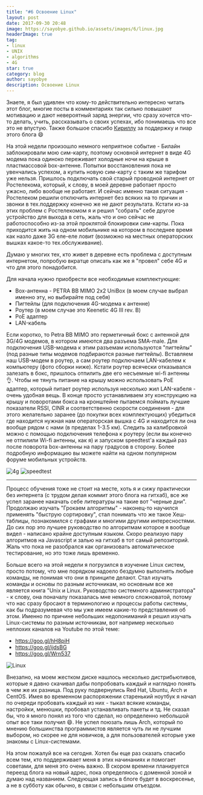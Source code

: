 ```yaml
---
title: "#6 Освоение Linux"
layout: post
date: 2017-09-30 20:48
image: https://sayobye.github.io/assets/images/6/linux.jpg
headerImage: true
tag:
- linux
- UNIX
- algorithms
- 4G
star: true
category: blog
author: sayobye
description: Освоение Linux
---
```


Знаете, я был удивлен что кому-то действительно интересно читать этот блог, многие посты в комментариях так сильно повышают мотивацию и дают невероятный заряд энергии, что сразу хочется что-то делать, учить, рассказывать о своих успехах, ибо понимаешь что все это не впустую. Также большое спасибо [Кириллу](https://github.com/mokevnin) за поддержку и пиар этого блога :smile: 

На этой недели произошло немного неприятное событие - Билайн заблокировали мою сим-карту, поэтому основной интернет в виде 4G модема пока одиноко переживает холодные ночи на крыше в пластмассовой box-антенне. Попытки восстановления пока не увенчались успехом, а купить новую сим-карту с таким же тарифом уже нельзя. Пришлось подключать свой старый проводной интернет от Ростелекома, который, к слову, в моей деревне работает просто ужасно, либо вообще не работает. И сейчас именно такая ситуация - Ростелеком решили отключить интернет без всяких на то причин и звонки в тех.поддержку конечно же не дают результата. Кстати из-за этих проблем с Ростелекомом я и решил "собрать" себе другое устройство для выхода в сеть, жаль что и оно сейчас не работоспособно из-за этой проклятой блокировки сим-карты. Пока приходится жить на одном мобильнике на котором в последнее время как назло даже 3G еле-еле ловит (возможно на местных операторских вышках какое-то тех.обслуживание).

Думаю у многих тех, кто живет в деревне есть проблема с доступным интернетом, попробую вкратце описать как же я "провел" себе 4G и что для этого понадобится.

Для начала нужно приобрести все необходимые комплектующие:
* Box-антенна - PETRA BB MIMO 2x2 UniBox (в моем случае выбрал именно эту, но выбирайте под себя)
* Пигтейлы (для подключения 4G-модема к антенне)
* Роутер (в моем случае это Keenetic 4G III rev. B)
* PoE адаптер
* LAN-кабель 

Если коротко, то Petra BB MIMO это герметичный бокс с антенной для 3G/4G модемов, в котором имеются два разъема SMA-male. Для подключения USB-модема к этим разъемам используются "пигтейлы" (под разные типы модемов подбираются разные пигтейлы). Вставляем наш USB-модем в роутер, а сам роутер подключаем LAN-кабелем к компьютеру (фото сборки ниже). Кстати роутер всячески отказывался залезать в бокс, пришлось отпилить две его несъемные wi-fi антенны :ok_hand:. Чтобы не тянуть питание на крышу можно использовать PoE адаптер, который питает роутер используя несколько жил LAN-кабеля - очень удобная вещь. В конце просто устанавливаем эту конструкцию на крышу и поворотами бокса на кронштейне пытаемся поймать лучшие показатели RSSI, CINR и соответственно скорости соединения - для этого желательно заранее (до покупки всех комплектующих) убедиться где находится нужная нам операторская вышка с 4G и находится ли она вообще рядом с нами (в пределах 1-3.5 км). Следить за калибровкой можно с помощью подключения телефона к роутеру (если вы конечно не отпилили Wi-fi антенны, как я) и запуском speedtest'a каждый раз после поворота box-антенны на пару градусов в сторону. Более подробную информацию вы можете найти на одном популярном форуме мобильных устройств. 

![4g](https://sayobye.github.io/assets/images/6/4g.jpg) 
![speedtest](https://sayobye.github.io/assets/images/6/speedtest.jpg)

* * *

Процесс обучения тоже не стоит на месте, хоть я и сижу практически без интернета (с трудом делая коммит этого блога на гитхаб), все же успел заранее накачать себе литературы на такие вот "черные дни". Продолжаю изучать "Грокаем алгоритмы" - наконец-то научился применять "быструю сортировку", стал понимать что же такое Хеш-таблицы, познакомился с графами и многими другими интересностями. До сих пор это лучшее руководство по алгоритмам которое я вообще видел - написано крайне доступным языком. Скоро реализую пару алгоритмов на Javascript и залью на гитхаб в тот самый репозиторий. Жаль что пока не разобрался как организовать автоматическое тестирование, но это тоже лишь временно.   

Больше всего на этой недели я погрузился в изучение Linux систем, просто потому, что мне порядком надоело бездумно выполнять любые команды, не понимая что они в принципе делают. Стал изучать команды и основы по разным источникам, но основным все же является книга "Unix и Linux. Руководство системного администратора" - к слову, она поначалу показалась мне немного сложноватой, потому что нас сразу бросают в терминологию и процессы работы системы, как бы подразумевая что мы уже имеем какие-то представления об этом. Именно по причине небольших недопониманий я решил изучать Linux-системы по разным источникам, вот например несколько неплохих каналов на Youtube по этой теме:
* https://goo.gl/hH8piH
* https://goo.gl/ijdsBG
* https://goo.gl/Wrn537

![Linux](https://sayobye.github.io/assets/images/6/pinguin.jpg)

Внезапно, на моем жестком диске нашлось несколько дистрибьютивов, которые я давно скачивал дабы попробовать каждый и наглядно понять в чем же их разница. Под руку подвернулись Red Hat, Ubuntu, Arch и CentOS. Имея во временном распоряжении старенький ноутбук я начал по очереди пробовать каждый из них - тыкал всякие команды, настройки, менюшки, пробовал устанавливать пакеты и тд. Не сказал бы, что я много понял из того что cделал, но определенно небольшой опыт все таки получил :smile:. Не успел поюзать лишь Arch, который по мнению большинства программистов является чуть ли не лучшим выбором, но скорее не для новичков, а для пользователей которые уже знакомы с Linux-системами. 

На этом пожалуй все на сегодня. Хотел бы еще раз сказать спасибо всем тем, кто поддерживает меня в этих начинаниях и помогает советами, для меня это очень важно. В скором времени планируется переезд блога на новый адрес, пока определяюсь с доменной зоной и думаю над названием. Следующая запись в блоге будет в воскресенье, а не в субботу как обычно, в связи с небольшим отъездом. 

